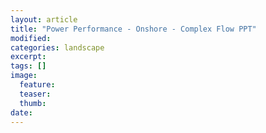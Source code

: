 ```yaml
---
layout: article
title: "Power Performance - Onshore - Complex Flow PPT"
modified:
categories: landscape
excerpt: 
tags: []
image:
  feature:
  teaser:
  thumb:
date: 
---
```


